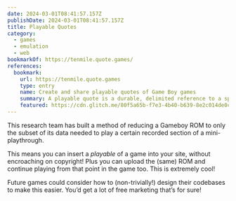 ```yaml
---
date: 2024-03-01T08:41:57.157Z
publishDate: 2024-03-01T08:41:57.157Z
title: Playable Quotes
category:
  - games
  - emulation
  - web
bookmarkOf: https://tenmile.quote.games/
references:
  bookmark:
    url: https://tenmile.quote.games
    type: entry
    name: Create and share playable quotes of Game Boy games
    summary: A playable quote is a durable, delimited reference to a specific moment in a game along with a reference recording of how that moment can play out.
    featured: https://cdn.glitch.me/80f5a65b-f7e3-4b40-b639-8e2c014de0ca%2Frecording-quote.png
---
```


This research team has built a method of reducing a Gameboy ROM to only the subset of its data needed to play a certain recorded section of a mini-playthrough.

This means you can insert a _playable_ of a game into your site, without encroaching on copyright! Plus you can upload the (same) ROM and continue playing from that point in the game too. This is extremely cool!

Future games could consider how to (non-trivially!) design their codebases to make this easier. You’d get a lot of free marketing that’s for sure!
